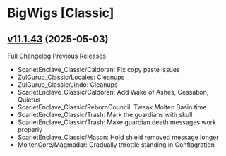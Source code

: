 # BigWigs [Classic]

## [v11.1.43](https://github.com/BigWigsMods/BigWigs_Classic/tree/v11.1.43) (2025-05-03)
[Full Changelog](https://github.com/BigWigsMods/BigWigs_Classic/compare/v11.1.42...v11.1.43) [Previous Releases](https://github.com/BigWigsMods/BigWigs_Classic/releases)

- ScarletEnclave\_Classic/Caldoran: Fix copy paste issues  
- ZulGurub\_Classic/Locales: Cleanups  
- ZulGurub\_Classic/Jindo: Cleanups  
- ScarletEnclave\_Classic/Caldoran: Add Wake of Ashes, Cessation, Quietus  
- ScarletEnclave\_Classic/RebornCouncil: Tweak Molten Basin time  
- ScarletEnclave\_Classic/Trash: Mark the guardians with skull  
- ScarletEnclave\_Classic/Trash: Make guardian death messages work properly  
- ScarletEnclave\_Classic/Mason: Hold shield removed message longer  
- MoltenCore/Magmadar: Gradually throttle standing in Conflagration  
